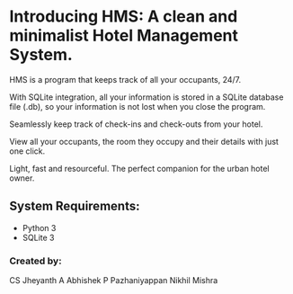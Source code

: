 # Introducing HMS: A clean and minimalist Hotel Management System.  
HMS is a program that keeps track of all your occupants, 24/7.  
  
With SQLite integration, all your information is stored in a SQLite database file (.db), so your information is not lost when you close the program.  
  
Seamlessly keep track of check-ins and check-outs from your hotel.  
  
View all your occupants, the room they occupy and their details with just one click.  
  
Light, fast and resourceful. The perfect companion for the urban hotel owner.

## System Requirements:  
* Python 3
* SQLite 3

### Created by:
CS Jheyanth
A Abhishek
P Pazhaniyappan
Nikhil Mishra
